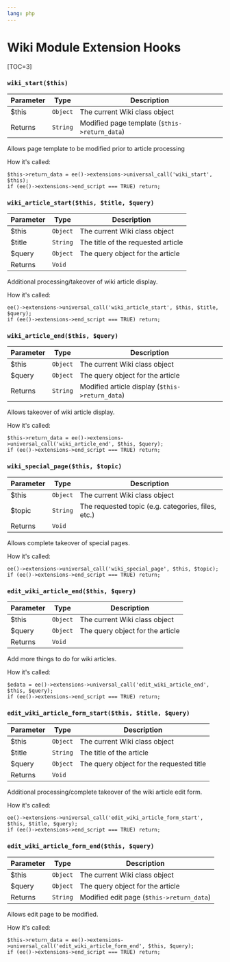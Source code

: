```yaml
---
lang: php
---
```


<!--
    This source file is part of the open source project
    ExpressionEngine User Guide (https://github.com/ExpressionEngine/ExpressionEngine-User-Guide)

    @link      https://expressionengine.com/
    @copyright Copyright (c) 2003-2019, EllisLab Corp. (https://ellislab.com)
    @license   https://expressionengine.com/license Licensed under Apache License, Version 2.0
-->

# Wiki Module Extension Hooks

[TOC=3]

### `wiki_start($this)`

| Parameter | Type     | Description                                   |
| --------- | -------- | --------------------------------------------- |
| \$this    | `Object` | The current Wiki class object                 |
| Returns   | `String` | Modified page template (`$this->return_data`) |

Allows page template to be modified prior to article processing

How it's called:

    $this->return_data = ee()->extensions->universal_call('wiki_start', $this);
    if (ee()->extensions->end_script === TRUE) return;

### `wiki_article_start($this, $title, $query)`

| Parameter | Type     | Description                        |
| --------- | -------- | ---------------------------------- |
| \$this    | `Object` | The current Wiki class object      |
| \$title   | `String` | The title of the requested article |
| \$query   | `Object` | The query object for the article   |
| Returns   | `Void`   |                                    |

Additional processing/takeover of wiki article display.

How it's called:

    ee()->extensions->universal_call('wiki_article_start', $this, $title, $query);
    if (ee()->extensions->end_script === TRUE) return;

### `wiki_article_end($this, $query)`

| Parameter | Type     | Description                                     |
| --------- | -------- | ----------------------------------------------- |
| \$this    | `Object` | The current Wiki class object                   |
| \$query   | `Object` | The query object for the article                |
| Returns   | `String` | Modified article display (`$this->return_data`) |

Allows takeover of wiki article display.

How it's called:

    $this->return_data = ee()->extensions->universal_call('wiki_article_end', $this, $query);
    if (ee()->extensions->end_script === TRUE) return;

### `wiki_special_page($this, $topic)`

| Parameter | Type     | Description                                        |
| --------- | -------- | -------------------------------------------------- |
| \$this    | `Object` | The current Wiki class object                      |
| \$topic   | `String` | The requested topic (e.g. categories, files, etc.) |
| Returns   | `Void`   |                                                    |

Allows complete takeover of special pages.

How it's called:

    ee()->extensions->universal_call('wiki_special_page', $this, $topic);
    if (ee()->extensions->end_script === TRUE) return;

### `edit_wiki_article_end($this, $query)`

| Parameter | Type     | Description                      |
| --------- | -------- | -------------------------------- |
| \$this    | `Object` | The current Wiki class object    |
| \$query   | `Object` | The query object for the article |
| Returns   | `Void`   |                                  |

Add more things to do for wiki articles.

How it's called:

    $edata = ee()->extensions->universal_call('edit_wiki_article_end', $this, $query);
    if (ee()->extensions->end_script === TRUE) return;

### `edit_wiki_article_form_start($this, $title, $query)`

| Parameter | Type     | Description                              |
| --------- | -------- | ---------------------------------------- |
| \$this    | `Object` | The current Wiki class object            |
| \$title   | `String` | The title of the article                 |
| \$query   | `Object` | The query object for the requested title |
| Returns   | `Void`   |                                          |

Additional processing/complete takeover of the wiki article edit form.

How it's called:

    ee()->extensions->universal_call('edit_wiki_article_form_start', $this, $title, $query);
    if (ee()->extensions->end_script === TRUE) return;

### `edit_wiki_article_form_end($this, $query)`

| Parameter | Type     | Description                               |
| --------- | -------- | ----------------------------------------- |
| \$this    | `Object` | The current Wiki class object             |
| \$query   | `Object` | The query object for the article          |
| Returns   | `String` | Modified edit page (`$this->return_data`) |

Allows edit page to be modified.

How it's called:

    $this->return_data = ee()->extensions->universal_call('edit_wiki_article_form_end', $this, $query);
    if (ee()->extensions->end_script === TRUE) return;
